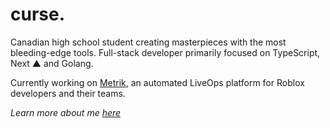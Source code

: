 
# curse.
Canadian high school student creating masterpieces with the most bleeding-edge tools. Full-stack developer primarily focused on TypeScript, Next ▲ and Golang.

Currently working on [Metrik](https://metrik.app), an automated LiveOps platform for Roblox developers and their teams. 

*Learn more about me [here](https://cursecode.me)*
